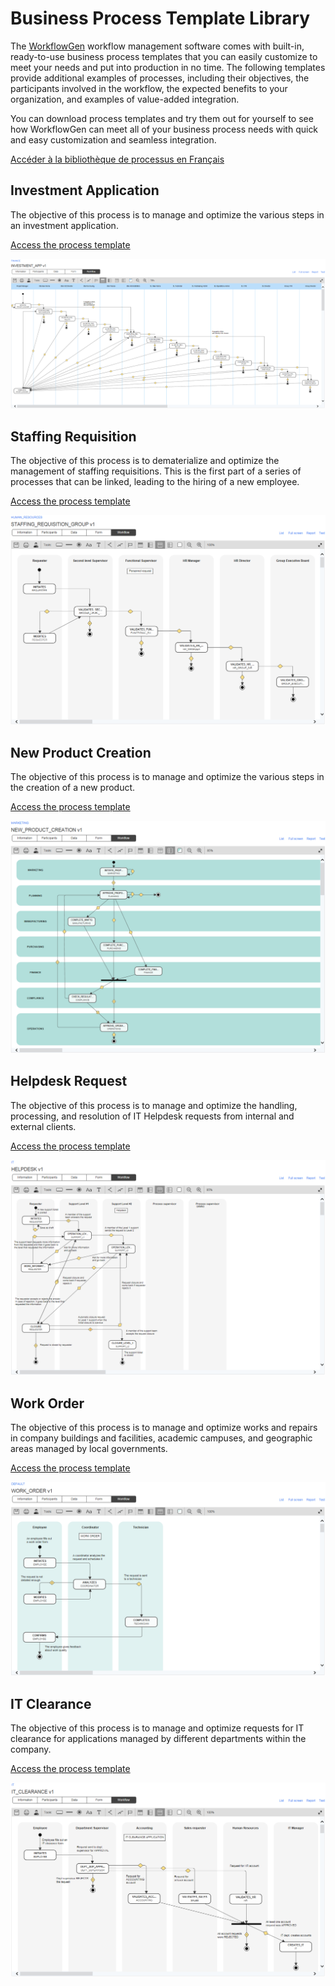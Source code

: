# Business Process Template Library

The [WorkflowGen](https://www.workflowgen.com/) workflow management software comes with built-in, ready-to-use business process templates that you can easily customize to meet your needs and put into production in no time. The following templates provide additional examples of processes, including their objectives, the participants involved in the workflow, the expected benefits to your organization, and examples of value-added integration.

You can download process templates and try them out for yourself to see how WorkflowGen can meet all of your business process needs with quick and easy customization and seamless integration.

[Accéder à la bibliothèque de processus en Français](https://github.com/advantys/workflowgen-templates/tree/master/fr/README.md)

## Investment Application

The objective of this process is to manage and optimize the various steps in an investment application.<br />

[Access the process template](processes/investment-application/README.md)

![Investment application workflow](processes/investment-application/assets/investment-app-workflow.png)

## Staffing Requisition

The objective of this process is to dematerialize and optimize the management of staffing requisitions. This is the first part of a series of processes that can be linked, leading to the hiring of a new employee.<br />

[Access the process template](processes/staffing-requisition/README.md)

![Staffing requisition workflow](processes/staffing-requisition/assets/staffing-requisition-workflow.png)

## New Product Creation

The objective of this process is to manage and optimize the various steps in the creation of a new product.<br />

[Access the process template](processes/product-creation/README.md)

![New product creation workflow](processes/product-creation/assets/new-prod-creation-workflow.png)

## Helpdesk Request

The objective of this process is to manage and optimize the handling, processing, and resolution of IT Helpdesk requests from internal and external clients.<br />

[Access the process template](processes/helpdesk-request/README.md)

![Helpdesk workflow](processes/helpdesk-request/assets/helpdesk-workflow.png)

## Work Order

The objective of this process is to manage and optimize works and repairs in company buildings and facilities, academic campuses, and geographic areas managed by local governments.<br />

[Access the process template](processes/work-order/README.md)

![Work order workflow](processes/work-order/assets/work-order-workflow.png)

## IT Clearance

The objective of this process is to manage and optimize requests for IT clearance for applications managed by different departments within the company.<br />

[Access the process template](processes/it-clearance/README.md)

![IT Clearance workflow](processes/it-clearance/assets/IT-clearance-workflow.png)

